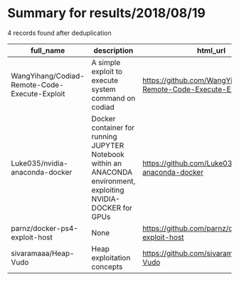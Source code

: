 
# Summary for results/2018/08/19
    
4 records found after deduplication

| full_name | description | html_url | matched_list | matched_count | pushed_at | size | stargazers_count | language | forks_count | vul_ids |
|-----------------------------------------------|-----------------------------------------------------------------------------------------------------------------|------------------------------------------------------------------|----------------|-----------------|---------------------------|--------|--------------------|------------|---------------|-----------|
| WangYihang/Codiad-Remote-Code-Execute-Exploit | A simple exploit to execute system command on codiad | https://github.com/WangYihang/Codiad-Remote-Code-Execute-Exploit | ['exploit'] | 1 | 2018-08-19 01:15:32+00:00 | 2206 | 58 | Python | 24 | [] |
| Luke035/nvidia-anaconda-docker | Docker container for running JUPYTER Notebook within an ANACONDA environment, exploiting NVIDIA-DOCKER for GPUs | https://github.com/Luke035/nvidia-anaconda-docker | ['exploit'] | 1 | 2018-08-19 12:16:54+00:00 | 11 | 20 | | 4 | [] |
| parnz/docker-ps4-exploit-host | None | https://github.com/parnz/docker-ps4-exploit-host | ['exploit'] | 1 | 2018-08-19 01:53:01+00:00 | 1 | 0 | Dockerfile | 0 | [] |
| sivaramaaa/Heap-Vudo | Heap exploitation concepts | https://github.com/sivaramaaa/Heap-Vudo | ['exploit'] | 1 | 2018-08-19 20:31:35+00:00 | 20 | 0 | | 0 | [] |
